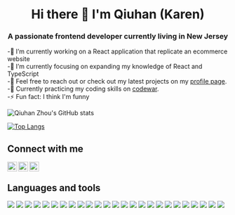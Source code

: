 <h1 align="center">Hi there 👋 I'm Qiuhan (Karen)
</h1>

<h3 align="center">A passionate frontend developer currently living in New Jersey
</h3>

-🔭 I’m currently working on a React application that replicate an ecommerce website\
-🌱 I’m currently focusing on expanding my knowledge of React and TypeScript\
-👋 Feel free to reach out or check out my latest projects on my [profile page](https://www.notion.so/Hi-I-m-Qiuhan-Karen-Zhou-3b1f37958fd5471abecc968b78b8b988).\
-👋 Currently practicing my coding skills on [codewar](https://www.codewars.com/users/qiuhan%20zhou).\
-⚡  Fun fact: I think I'm funny


![Qiuhan Zhou's GitHub stats](https://github-readme-stats.vercel.app/api?username=qiuhanzhou&show_icons=true&theme=radical)

[![Top Langs](https://github-readme-stats.vercel.app/api/top-langs/?username=qiuhanzhou)](https://github.com/qiuhanzhou/github-readme-stats)

## Connect with me
<p>

<a target="_blank" href="https://www.linkedin.com/in/qiuhan-karen-zhou/">
  <img align="left" alt="LinkdeIN" width="22px" src="https://cdn.jsdelivr.net/npm/simple-icons@v3/icons/linkedin.svg" />
</a>
<a target="_blank" href="https://www.notion.so/Hi-I-m-Qiuhan-Karen-Zhou-3b1f37958fd5471abecc968b78b8b988">
  <img align="left" alt="Devto" width="22px" src="https://cdn.jsdelivr.net/npm/simple-icons@v3/icons/dev-dot-to.svg" />
</a>
<a target="_blank" href="mailto:karen.zhou.dev@gmail.com">
  <img align="left" alt="Gmail" width="22px" src="https://cdn.jsdelivr.net/npm/simple-icons@v3/icons/gmail.svg" />
</a>
 </p>

<br/>

## Languages and tools
<p>
  <img src="https://img.shields.io/badge/HTML5-E34F26?style=for-the-badge&logo=html5&logoColor=white" />
  <img src="https://img.shields.io/badge/CSS3-1572B6?style=for-the-badge&logo=css3&logoColor=white" />
  <img src="https://img.shields.io/badge/JavaScript-323330?style=for-the-badge&logo=javascript&logoColor=F7DF1E" />
  <img src="https://camo.githubusercontent.com/0fb62d704898141bf5a5dfb5acc68901ecf35372bccde7bb9e5ca0164fb6e38d/68747470733a2f2f696d672e736869656c64732e696f2f62616467652f65736c696e742d3341333344313f7374796c653d666f722d7468652d6261646765266c6f676f3d65736c696e74266c6f676f436f6c6f723d7768697465"/>
 
  <img src="https://camo.githubusercontent.com/f290e2c5e0f18a1b5344324a5489657d0faecef09e9b17a94148d6b384725897/68747470733a2f2f696d672e736869656c64732e696f2f62616467652f70726574746965722d3141324333343f7374796c653d666f722d7468652d6261646765266c6f676f3d7072657474696572266c6f676f436f6c6f723d463742413345"/>
   <img src="https://img.shields.io/badge/React-20232A?style=for-the-badge&logo=react&logoColor=61DAFB" />
<img src="https://camo.githubusercontent.com/4f9d20f3a284d2f6634282f61f82a62e99ee9906537dc9859decfdc9efbb51ec/68747470733a2f2f696d672e736869656c64732e696f2f62616467652f52656163745f526f757465722d4341343234353f7374796c653d666f722d7468652d6261646765266c6f676f3d72656163742d726f75746572266c6f676f436f6c6f723d7768697465"/>
 
  <img src="https://img.shields.io/badge/TypeScript-007ACC?style=for-the-badge&logo=typescript&logoColor=white"/>
  <img src="https://img.shields.io/badge/Swift-FA7343?style=for-the-badge&logo=swift&logoColor=white"/>
  <img src="https://img.shields.io/badge/json-5E5C5C?style=for-the-badge&logo=json&logoColor=white"/>
 
   <img src="https://img.shields.io/badge/Node.js-339933?style=for-the-badge&logo=nodedotjs&logoColor=white"/>
   <img src="https://img.shields.io/badge/MongoDB-4EA94B?style=for-the-badge&logo=mongodb&logoColor=white"/>
 <img src="https://camo.githubusercontent.com/9a8ccd8ae319ddac9934db226e7834d7e1c61a31076e7d7c04ecb5bf352967aa/68747470733a2f2f696d672e736869656c64732e696f2f62616467652f6669676d612d2532334632344531452e7376673f7374796c653d666f722d7468652d6261646765266c6f676f3d6669676d61266c6f676f436f6c6f723d7768697465"/>
   <img src="https://img.shields.io/badge/Bootstrap-563D7C?style=for-the-badge&logo=bootstrap&logoColor=white" />

 
  <img src="https://camo.githubusercontent.com/8286a45a106e1a3c07489f83a38159981d888518a740b59c807ffc1b7b1e2f7b/68747470733a2f2f696d672e736869656c64732e696f2f62616467652f657870726573732e6a732d2532333430346435392e7376673f7374796c653d666f722d7468652d6261646765266c6f676f3d65787072657373266c6f676f436f6c6f723d253233363144414642"/>
 
 
  <img src="https://camo.githubusercontent.com/3f0e26b0951bab845a1bb9a7198ecca0da272e462921b6edd85879f3673b6927/68747470733a2f2f696d672e736869656c64732e696f2f62616467652f506f73746d616e2d4646364333373f7374796c653d666f722d7468652d6261646765266c6f676f3d706f73746d616e266c6f676f436f6c6f723d7768697465"/>
 
 
  <img src="https://camo.githubusercontent.com/6e8d78b044d638f65e169b344b83e0eb0af52f51da98d0881abda6c69895a561/68747470733a2f2f696d672e736869656c64732e696f2f62616467652f47697448756225323050616765732d3232323232323f7374796c653d666f722d7468652d6261646765266c6f676f3d4769744875622532305061676573266c6f676f436f6c6f723d7768697465"/>

  <img src="https://camo.githubusercontent.com/55037e0ff8e2c9df84ad631c3d0443a7316776ede7459a5872ccb336d7df2781/68747470733a2f2f696d672e736869656c64732e696f2f62616467652f6e706d2d4342333833373f7374796c653d666f722d7468652d6261646765266c6f676f3d6e706d266c6f676f436f6c6f723d7768697465"/>
 
  <img src="https://camo.githubusercontent.com/6f06f5c158e5ff38ad3c8441bfcb44886de846850c3bef6b465901312242dd19/68747470733a2f2f696d672e736869656c64732e696f2f62616467652f4e67696e782d3030393633393f7374796c653d666f722d7468652d6261646765266c6f676f3d6e67696e78266c6f676f436f6c6f723d7768697465"/>
           
 
  
  <img src="https://camo.githubusercontent.com/8849f369ac031cc842a4ab4248c7f7db6a4b593cad1f2d1c01d3aeb6f0f8dca7/68747470733a2f2f696d672e736869656c64732e696f2f62616467652f536173732d4343363639393f7374796c653d666f722d7468652d6261646765266c6f676f3d73617373266c6f676f436f6c6f723d7768697465"/>
 
 
  <img src="https://camo.githubusercontent.com/0d05c68cacac5785826b31bdc804adbd19854a6387210318caac1427dfc7e8d9/68747470733a2f2f696d672e736869656c64732e696f2f62616467652f5765627061636b2d3844443646393f7374796c653d666f722d7468652d6261646765266c6f676f3d5765627061636b266c6f676f436f6c6f723d7768697465"/>
 
 
  <img src="https://camo.githubusercontent.com/529f3db66dcea87286a50a8bbb379acc5b6485805215e4cce5365aa43b7ddaca/68747470733a2f2f696d672e736869656c64732e696f2f62616467652f5472656c6c6f2d3030353243433f7374796c653d666f722d7468652d6261646765266c6f676f3d7472656c6c6f266c6f676f436f6c6f723d7768697465"/>

  <img src="https://img.shields.io/badge/Tailwind_CSS-38B2AC?style=for-the-badge&logo=tailwind-css&logoColor=white" />
  <img src="https://img.shields.io/badge/next.js-000000?style=for-the-badge&logo=nextdotjs&logoColor=white" />
  <img src="https://img.shields.io/badge/Visual_Studio_Code-0078D4?style=for-the-badge&logo=visual%20studio%20code&logoColor=white" />
 
</p>





 



